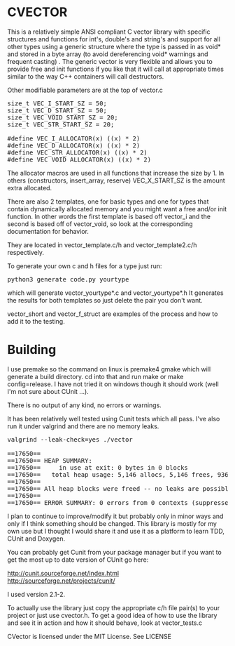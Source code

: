 
CVECTOR
=======

This is a relatively simple ANSI compliant C vector library with specific structures and
functions for int's, double's and string's and support for all other types
using a generic structure where the type is passed in as void* and stored in a byte array
(to avoid dereferencing void* warnings and frequent casting) .
The generic vector is very flexible and allows you to provide free and init functions 
if you like that it will call at appropriate times similar to the way C++ containers
will call destructors.

Other modifiable parameters are at the top of vector.c
<pre>
size_t VEC_I_START_SZ = 50;
size_t VEC_D_START_SZ = 50;
size_t VEC_VOID_START_SZ = 20;
size_t VEC_STR_START_SZ = 20;

#define VEC_I_ALLOCATOR(x) ((x) * 2)
#define VEC_D_ALLOCATOR(x) ((x) * 2)
#define VEC_STR_ALLOCATOR(x) ((x) * 2)
#define VEC_VOID_ALLOCATOR(x) ((x) * 2)
</pre>
The allocator macros are used in all functions that increase the size by 1.
In others (constructors, insert_array, reserve) VEC_X_START_SZ is the amount
extra allocated.


There are also 2 templates, one for basic types and one for types that contain
dynamically allocated memory and you might want a free and/or init function.
In other words the first template is based off vector_i and the second is based
off of vector_void, so look at the corresponding documentation for behavior.

They are located in vector_template.c/h and vector_template2.c/h respectively.

To generate your own c and h files for a type just run:
<pre>
python3 generate_code.py yourtype
</pre>

which will generate vector_yourtype*.c and vector_yourtype*.h
It generates the results for both templates so just delete the pair
you don't want.

vector_short and vector_f_struct are examples of the process and
how to add it to the testing.


Building
========
I use premake so the command on linux is premake4 gmake which
will generate a build directory.  cd into that and run make
or make config=release.  I have not tried it on windows though
it should work (well I'm not sure about CUnit ...).

There is no output of any kind, no errors or warnings.


It has been relatively well tested using Cunit tests which all pass.
I've also run it under valgrind and there are no memory leaks.

<pre>
valgrind --leak-check=yes ./vector
 
==17650== 
==17650== HEAP SUMMARY:
==17650==     in use at exit: 0 bytes in 0 blocks
==17650==   total heap usage: 5,146 allocs, 5,146 frees, 936,924 bytes allocated
==17650== 
==17650== All heap blocks were freed -- no leaks are possible
==17650== 
==17650== ERROR SUMMARY: 0 errors from 0 contexts (suppressed: 2 from 2)
</pre>




I plan to continue to improve/modify it but probably only in minor ways and
only if I think something should be changed.  This library is mostly
for my own use but I thought I would share it and use it as a platform
to learn TDD, CUnit and Doxygen.


You can probably get Cunit from your package manager but
if you want to get the most up to date version of CUnit go here:

http://cunit.sourceforge.net/index.html
http://sourceforge.net/projects/cunit/

I used version 2.1-2.



To actually use the library just copy the appropriate c/h file pair(s) to your project
or just use cvector.h.
To get a good idea of how to use the library and see it in action and how it should
behave, look at vector_tests.c


CVector is licensed under the MIT License.  See LICENSE
